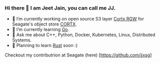 ### Hi there 👋 I am Jeet Jain, you can call me JJ.

- 🔭 I’m currently working on open source S3 layer [Cortx RGW](https://github.com/Seagate/cortx-rgw) for Seagate's object store [CORTX](https://github.com/Seagate/cortx).
- 🌱 I’m currently learning [Go](https://go.dev/).
- 💬 Ask me about C++, Python, Docker, Kubernetes, Linux, Distributed Systems.
- 👻 Planning to learn [Rust](https://www.rust-lang.org/) soon :) 

Checkout my contributrion at Seagate (here) [https://github.com/jjxsg]

